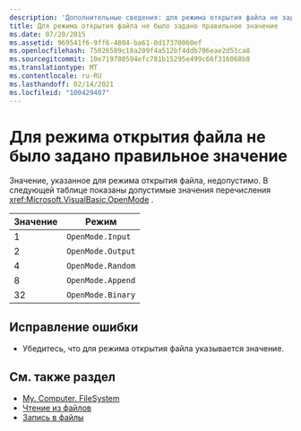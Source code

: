 ```yaml
---
description: 'Дополнительные сведения: для режима открытия файла не задано допустимое значение'
title: Для режима открытия файла не было задано правильное значение
ms.date: 07/20/2015
ms.assetid: 969541f6-9ff6-4804-ba61-0d17370060ef
ms.openlocfilehash: 75026589c18a209f4a512bf4ddb706eae2d51ca8
ms.sourcegitcommit: 10e719780594efc781b15295e499c66f316068b8
ms.translationtype: MT
ms.contentlocale: ru-RU
ms.lasthandoff: 02/14/2021
ms.locfileid: "100429407"
---
```

# <a name="files-open-mode-wasnt-set-to-a-valid-value"></a>Для режима открытия файла не было задано правильное значение

Значение, указанное для режима открытия файла, недопустимо. В следующей таблице показаны допустимые значения перечисления <xref:Microsoft.VisualBasic.OpenMode> .  
  
|Значение|Режим|  
|-----------|----------|  
|1|`OpenMode.Input`|  
|2|`OpenMode.Output`|  
|4|`OpenMode.Random`|  
|8|`OpenMode.Append`|  
|32|`OpenMode.Binary`|  
  
## <a name="to-correct-this-error"></a>Исправление ошибки  
  
- Убедитесь, что для режима открытия файла указывается значение.  
  
## <a name="see-also"></a>См. также раздел

- [My. Computer. FileSystem](xref:Microsoft.VisualBasic.FileIO.FileSystem)
- [Чтение из файлов](../developing-apps/programming/drives-directories-files/reading-from-files.md)
- [Запись в файлы](../developing-apps/programming/drives-directories-files/writing-to-files.md)

